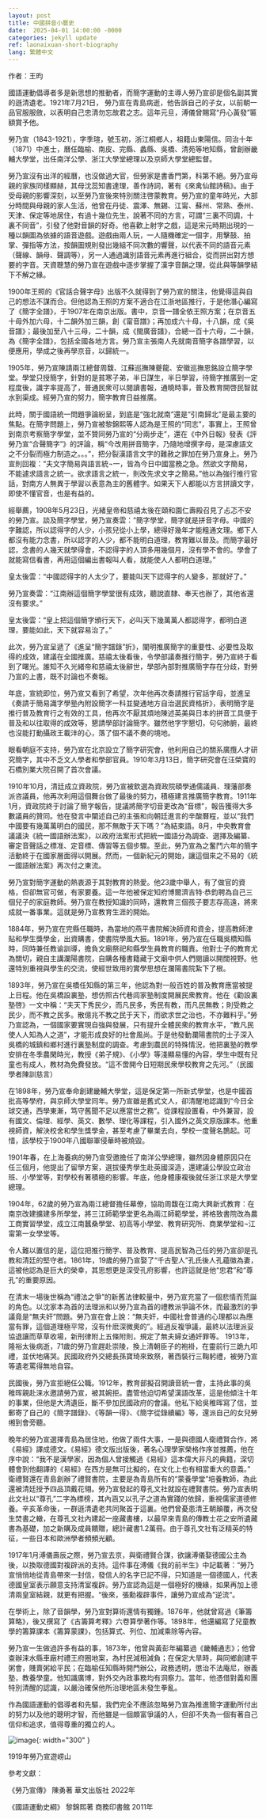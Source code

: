```yaml
---
layout: post
title: 中國拼音小曆史         
date:  2025-04-01 14:00:00 -0000
categories: jekyll update
ref: laonaixuan-short-biography
lang: 繁體中文
---
```


作者：王昀

國語運動倡導者多是新思想的推動者，而簡字運動的主導人勞乃宣卻是個名副其實的遜清遺老。1921年7月21日， 勞乃宣在青島病逝，他告訴自己的子女，以前朝一品官服服斂，以表明自己忠清勿忘故君之志。這年元旦，溥儀曾賜寫“丹心黃發”匾額賞予他。

勞乃宣（1843-1921），字季瑄，號玉初，浙江桐鄉人，祖籍山東陽信。同治十年（1871）中進士，曆任臨榆、南皮、完縣、蠡縣、吳橋、清苑等地知縣，曾創辦畿輔大學堂，出任南洋公學、浙江大學堂總理以及京師大學堂總監督。

勞乃宣沒有出洋的經曆，也沒做過大官，但勞家是書香門第，科第不絕。勞乃宣母親的家族同樣顯赫，其母沈蕊知書達理，善作詩詞，著有《來禽仙館詩稿》。由于受母親的影響深刻，以至勞乃宣後來特別關注啓蒙教育。勞乃宣的童年時光，大部分時間與母親的家人生活，他曾在丹徒、震澤、無錫、江甯、蘇州、常熟、泰州、天津、保定等地居住，有過十幾位先生，說著不同的方言，可謂“三裏不同調，十裏不同音”，引發了他對音韻的好奇。他喜歡上射字之戲，這是宋元時期出現的一種以韻圖為依據的語音遊戲。遊戲由兩人玩，一人隨機確定一個字，用擊鼓、拍掌、彈指等方法，按韻圖規則發出幾組不同次數的響聲，以代表不同的語音元素（聲線、韻母、聲調等），另一人通過識別語音元素再進行組合，從而拼出對方想要的字音。天資聰慧的勞乃宣在遊戲中逐步掌握了漢字音韻之理，從此與等韻學結下不解之緣。

1900年王照的《官話合聲字母》出版不久就得到了勞乃宣的關注，他覺得這與自己的想法不謀而合。但他認為王照的方案不適合在江浙地區推行，于是他潛心編寫了《簡字全譜》，于1907年在南京出版。書中，京音一譜全依王照方案；在京音五十母外加六母，十二韻外加三韻，創《甯音譜》；再加成六十母，十八韻，成《吳音譜》；最後加至八十三母，二十韻，成《閩廣音譜》，合總一百十六母，二十韻，為《簡字全譜》，包括全國各地方言。勞乃宣主張南人先就南音簡字各譜學習，以便應用，學成之後再學京音，以歸統一。

1905年，勞乃宣陳請兩江總督周馥、江蘇巡撫陳夔龍、安徽巡撫恩銘設立簡字學堂。學堂只授簡字，針對的是貧寒子弟，半日謀生，半日學習，待簡字推廣到一定程度後，識字率提高了，普通民衆可以閱讀書報，通曉時事，普及教育開啓民智就水到渠成。經勞乃宣的努力，簡字教育日益推廣。

此時，關于國語統一問題爭論紛呈，到底是“強北就南”還是“引南歸北”是最主要的焦點。在簡字問題上，勞乃宣被黎錦熙等人認為是王照的“同志”，事實上，王照曾到南京考察簡字學堂，並不贊同勞乃宣的“分兩步走”，還在《中外日報》發表《評勞乃宣“合聲簡字”》的評論，稱“今改用拼音簡字，乃隨地增撰字母，是深慮語文之不分裂而極力制造之。。。”，把分裂漢語言文字的難赦之罪加在勞乃宣身上。勞乃宣則回複：“夫文字簡易與語言統¬一，皆為今日中國當務之急。然欲文字簡易，不能遽求語言之統一。欲求語言之統一，則改先求文字之簡易。”他以為強行推行官話，對南方人無異于學習以表意為主的舊體字。如果天下人都能以方言拼讀文字，即使不懂官音，也是有益的。

經舉薦，1908年5月23日，光緒皇帝和慈禧太後在頤和園仁壽殿召見了忐忑不安的勞乃宣。談及簡字學堂，勞乃宣奏雲：“簡字學堂，簡字就是拼音字母。中國的字難認，所以認得字的人少，小孩兒從小上學，總得好幾年才能粗通文理。鄉下人都沒有能力念書，所以認字的人少，都不能明白道理，教育難以普及。而簡字最好認，念書的人幾天就學得會，不認得字的人頂多用幾個月，沒有學不會的。學會了就能寫信看書，再用這個編出書報叫人看，就能使人人都明白道理。”

皇太後雲：“中國認得字的人太少了，要能叫天下認得字的人變多，那就好了。”

勞乃宣奏雲：“江南辦這個簡字學堂很有成效，聽說直隸、奉天也辦了，其他省還沒有要求。”

皇太後雲：“皇上把這個簡字頒行天下，必叫天下幾萬萬人都認得字，都明白道理，要能如此，天下就容易治了。”

此次，勞乃宣呈遞了《進呈“簡字譜錄”折》，闡明推廣簡字的重要性、必要性及取得的成效，建議在全國推廣。慈禧太後看後，令學部議奏推行簡字，勞乃宣終于看到了曙光。誰知不久光緒帝和慈禧太後辭世，學部內部對推廣簡字存在分歧，對勞乃宣的上書，既不討論也不奏報。

年底，宣統即位，勞乃宣又看到了希望，次年他再次奏請推行官話字母，並進呈《奏請于簡易識字學塾內附設簡字一科並變通地方自治選民資格折》，表明簡字是推行普及教育行之有效的工具，他再次不厭其煩地陳述英美與日本的拼音工具便于普及和以往取得的成效等，懇請學部討論簡字。雖然他字字懇切，句句肺腑，最終也沒能打動攝政王載沣的心，落了個不議不奏的境地。

眼看朝庭不支持，勞乃宣在北京設立了簡字研究會，他利用自己的關系廣攬人才研究簡字，其中不乏文人學者和學部官員。1910年3月13日，簡字研究會在汪榮寶的石橋別業大院召開了首次會議。

1910年10月，清廷成立資政院，勞乃宣被欽選為資政院碩學通儒議員、理藩部奏派咨議員，他再次利用這個舞台做了最後的努力，積極建言推廣簡字教育。1911年1月，資政院終于討論了簡字報告，提議將簡字切音更改為“音標”，報告獲得大多數議員的贊同。他在發言中闡述自己的主張和向朝廷進言的辛酸曆程，並以“我們中國要有幾萬萬明白的國民，那不無敵于天下嗎？”為結束語。8月，中央教育會議議決《統一國語辦法案》，以政府法案形式把統一國語分為調查、選擇及編纂、審定音聲話之標准、定音標、傳習等五個步驟。至此，勞乃宣為之奮鬥六年的簡字活動終于在國家層面得以開展。然而，一個新紀元的開始，讓這個來之不易的《統一國語辦法案》再次付之東流。

勞乃宣對簡字運動的熱衷源于其對教育的熱愛。他23歲中舉人，有了做官的資格，但卻無官可做，有家要養。這一年他被保定知府博爾濟吉特·恭鈞聘為自己三個兒子的家庭教師。勞乃宣在教授知識的同時，還教育三個孩子要志存高遠，將來成就一番事業。這就是勞乃宣教育生涯的開始。

1884年，勞乃宣在完縣任職時，為當地的燕平書院解決師資和資金，提高教師津貼和學生獎學金，出資購書，使書院學風大振。1891年，勞乃宣在任職吳橋知縣時，同時兼任教谕訓導，擔負文廟祭祀和縣學生員教育的職責。他對士子的教育尤為關切，親自主講瀾陽書院，自購各種書籍藏于文廟中供人們閱讀以開闊視野。他還特別重視與學生的交流，使經世致用的實學思想在瀾陽書院紮下了根。

1893年，勞乃宣在吳橋任知縣的第三年，他認為對一般百姓的普及教育應當被提上日程。他在吳橋設裏塾，想仿照古代巷闾家塾制度開展民衆教育。他在《勸設裏塾啓》一文中稱：“夫天下秀民少，而凡民多，秀民有教，而凡民無教；則受教之民少，而不教之民多。散億兆不教之民于天下，而欲求世之治也，不亦難料乎。”勞乃宣認為，一個國家要實現自強與發展，只有提升全體民衆的教育水平，“教凡民使人人知為人之道”，才能形成良好的社會風尚。于是他發動瀾陽書院的士子深入吳橋的城鎮和鄉村進行裏塾制度的調查。考慮到農民的特殊情況，他把裏塾的教學安排在冬季農閑時光，教授《弟子規》、《小學》等淺顯易懂的內容，學生中既有兒童也有成人，教材為免費發放。“這不啻開今日短期民衆學校教育之先河。”（民國學者陳訓慈言）

在1898年，勞乃宣奉命創建畿輔大學堂，這是保定第一所新式學堂，也是中國首批高等學府，與京師大學堂同年。勞乃宣雖是舊式文人，卻清醒地認識到“今日全球交通，西學東漸，笃守舊聞不足以應當世之務”。從課程設置看，中外兼習，設有國文、倫理、經學、英文、數學、理化等課程，引入國外之英文原版課本。他重視師資，解決校舍和學生獎學金，甚至考慮了畢業去向，學校一度聲名鵲起。可惜，該學校于1900年八國聯軍侵華時被燒毀。

1901年春，在上海養病的勞乃宣受邀擔任了南洋公學總理，雖然因身體原因只在任三個月，他提出了留學方案，選拔優秀學生赴英國深造，還建議公學設立政治班、小學堂等，對學校有著積極的影響。年底，他身體康複後就任浙江求是大學堂總理。

1904年，62歲的勞乃宣為兩江總督擔任幕僚，協助周馥在江南大興新式教育：在南京改建擴建多所學堂，將三江師範學堂更名為兩江師範學堂，將格致書院改為農工商實習學堂，成立江南蠶桑學堂、初高等小學堂、教育研究所、商業學堂和¬江甯第一女學堂等。 
      
令人難以置信的是，這位把推行簡字、普及教育、提高民智為己任的勞乃宣卻是孔教和清廷的堅守者。1861年，19歲的勞乃宣娶了“千古聖人”孔氏後人孔蘊徽為妻，這被他認為是巨大的榮幸，其思想更是深受孔府影響，也許這就是他“忠君”和“尊孔”的重要原因。

在清末一場後世稱為“禮法之爭”的新舊法律較量中，勞乃宣充當了一個悲情而荒誕的角色。以沈家本為首的法理派和以勞乃宣為首的禮教派爭論不休，而最激烈的爭議竟是“無夫奸”問題。勞乃宣在會上說：“無夫奸，中國社會普通的心理都以為應當有罪，這個道理極平常，沒有什麽深微奧的”。經過反複爭議，最終以法理派妥協退讓而草草收場，新刑律附上五條附則，規定了無夫婦女通奸罪等。
1913年，隆裕太後病逝，71歲的勞乃宣趕赴崇陵，換上清朝臣子的袍褂，在靈前行三跪九叩禮，並伏地痛哭。民國政府外交總長孫寶琦來致祭，著西裝行三鞠躬禮，被勞乃宣等遺老罵得無地自容。

民國後，勞乃宣拒絕任公職。1912年，教育部擬召開讀音統一會，主持此事的吳稚晖親赴涞水邀請勞乃宣，被其婉拒。盡管他迫切希望漢語改革，這是他傾注十年的事業，但他是大清遺臣，斷不參加民國政府的會議。他私下給吳稚晖寫了信，並郵寄了自己的《簡字譜錄》、《等韻一得》、《簡字從錄續編》等，還派自己的女兒勞缃到會旁聽。

晚年的勞乃宣選擇青島為居住地，他做了兩件大事，一是與德國人衛禮賢合作，將《易經》譯成德文。《易經》德文版出版後，著名心理學家榮格作序並推薦，他在序中說：“我不是漢學家，因為個人曾接觸過《易經》這本偉大非凡的典籍，深切體會到他翻譯的《易經》在西方是無可比擬的，在文化上也有相當重大的意義。” 衛禮賢還在青島創辦了禮賢書院，主要是為青島所有的“蒙養學堂”培養教師，為此還被清廷授予四品頂戴花翎。勞乃宣發起的尊孔文社就設在禮賢書院。勞乃宣表明此文社以“尊孔”二字為標榜，其內涵又以孔子之道為實踐的依歸，重視儒家道德修養。辛亥革命後，一群遜清遺老共同聚首于這裏。他們曾憂患清王朝顛覆，再次發生焚書之轍，在尊孔文社內建起一座藏書樓，以最早來青島的傳教士花之安所遺藏書為基礎，加之新購及成員饋贈，總計藏書1.2萬冊。由于尊孔文社有泛精英的特征，一些日本和歐洲學者頻頻光顧。

1917年1月溥儀壽辰之際，勞乃宣去京，與衛禮賢合謀，欲讓溥儀娶德國公主為後，以換取德國對複辟派的支持。這件事在溥儀《我的前半生》中記載著：“勞乃宣悄悄地從青島帶來一封信，發信人的名字已記不得，只知道是一個德國人，代表德國皇室表示願意支持清室複辟。勞乃宣認為這是一個極好的機緣，如果再加上德清兩皇室結親，就更有把握。“後來，張勳複辟事件，讓勞乃宣成為”逆流“。

在學術上，除了音韻學，勞乃宣對算術還情有獨鍾。1876年，他就曾寫過《筆籌算略》，後又撰寫了《古籌算考釋》六卷算學著作等。1898年，他還編寫了兒童教學的籌算課本《籌算蒙課》，包括算式、列位、加減乘除等內容。

勞乃宣一生做過許多有益的事，1873年，他曾與黃彭年編纂過《畿輔通志》；他曾查辦涞水縣車廠村禮王府圈地案，為村民減租減負；在保定大旱時，與同鄉創建平粥會，賤賣粥給平民；在臨榆任知縣時開門辦公，政務透明，懲治不法庵尼，辦義塾，教養學童。他知識廣博，對外交內政事務均有洞察力。當年，他憑借對義和團特別清醒的認識，以嚴治確保他所治理地區未發生拳亂。

作為國語運動的倡導者和先驅，我們完全不應該忽略勞乃宣為推進簡字運動所付出的努力以及他的聰明才智，而他雖是一個頗富爭議的人，但卻不失為一個有著自己信仰和追求，值得尊重的獨立的人。

![image](/assets/imgs/laonaixuan_1919_at_laoshan.jpg "1919年勞乃宣遊崂山"){: width="300" }

1919年勞乃宣遊崂山

參考文獻：

《勞乃宣傳》 陳勇著  華文出版社 2022年

《國語運動史綱》 黎錦熙著  商務印書館 2011年

